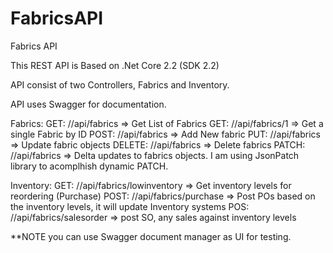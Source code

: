 # FabricsAPI
Fabrics API

This REST API is Based on .Net Core 2.2 (SDK 2.2)

API consist of two Controllers, Fabrics and Inventory.

API uses Swagger for documentation.

Fabrics:
	GET:	//api/fabrics		=> Get List of Fabrics
	GET:	//api/fabrics/1		=> Get a single Fabric by ID
	POST:	//api/fabrics		=> Add New fabric
	PUT:	//api/fabrics		=> Update fabric objects
	DELETE: //api/fabrics		=> Delete fabrics
	PATCH:  //api/fabrics		=> Delta updates to fabrics objects. I am using JsonPatch library to acomplhish dynamic PATCH.

Inventory:
	GET:	//api/fabrics/lowinventory		=> Get inventory levels for reordering (Purchase)
	POST:	//api/fabrics/purchase			=> Post POs based on the inventory levels, it will update Inventory systems
	POS:	//api/fabrics/salesorder		=> post SO, any sales against inventory levels

**NOTE you can use Swagger document manager as UI for testing.
